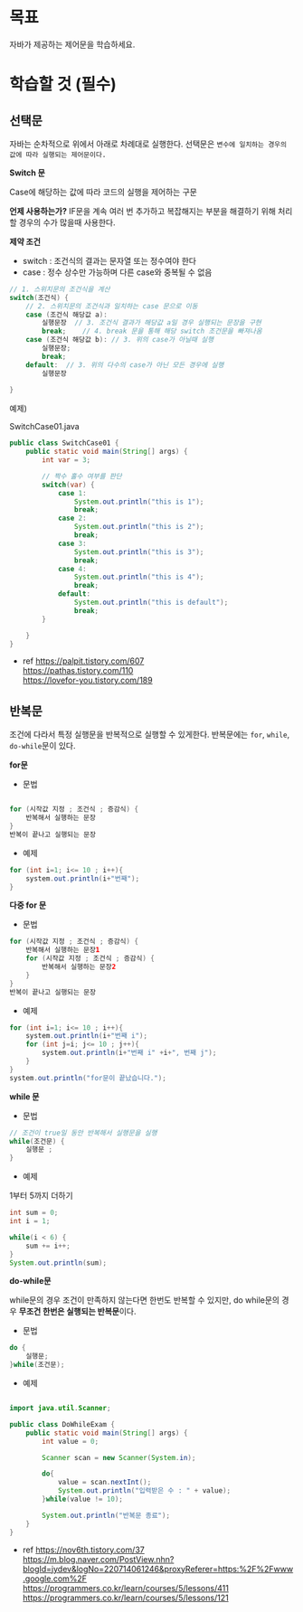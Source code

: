 # 목표 

자바가 제공하는 제어문을 학습하세요.

# 학습할 것 (필수)

## 선택문

자바는 순차적으로 위에서 아래로 차례대로 실행한다. 선택문은 `변수에 일치하는 경우의 값에 따라 실행되는 제어문이다.`

**Switch 문**

Case에 해당하는 값에 따라 코드의 실행을 제어하는 구문 

**언제 사용하는가?** IF문을 계속 여러 번 추가하고 복잡해지는 부분을 해결하기 위해 처리할 경우의 수가 많을때 사용한다.

**제약 조건**

- switch :  조건식의 결과는 문자열 또는 정수여야 한다
- case : 정수 상수만 가능하며 다른 case와 중복될 수 없음

```java
// 1. 스위치문의 조건식을 계산 
switch(조건식) {
    // 2. 스위치문의 조건식과 일치하는 case 문으로 이동
    case (조건식 해당값 a):
        실행문장  // 3. 조건식 결과가 해당값 a일 경우 실행되는 문장을 구현
        break;    // 4. break 문을 통해 해당 switch 조건문을 빠져나옴
    case (조건식 해당값 b): // 3. 위의 case가 아닐때 실행
        실행문장;
        break;
    default:  // 3. 위의 다수의 case가 아닌 모든 경우에 실행
        실행문장
        
}
```

예제)

SwitchCase01.java
```java 
public class SwitchCase01 {
    public static void main(String[] args) {
        int var = 3;

        // 짝수 홀수 여부를 판단
        switch(var) {
            case 1:
                System.out.println("this is 1");
                break;
            case 2:
                System.out.println("this is 2");
                break;
            case 3:
                System.out.println("this is 3");
                break;
            case 4:
                System.out.println("this is 4");
                break;
            default:
                System.out.println("this is default");
                break;
        }

    }
}

```

- ref
https://palpit.tistory.com/607 <br>
https://pathas.tistory.com/110 <br>
https://lovefor-you.tistory.com/189 <br>

## 반복문

조건에 다라서 특정 실행문을 반복적으로 실행할 수 있게한다.
반복문에는 `for`, `while`, `do-while`문이 있다.

**for문**

- 문법

```java

for (시작값 지정 ; 조건식 ; 증감식) {
    반복해서 실행하는 문장
}
반복이 끝나고 실행되는 문장
```

- 예제


```java
for (int i=1; i<= 10 ; i++){
    system.out.println(i+"번째");
}
```

**다중 for 문**

- 문법

```java
for (시작값 지정 ; 조건식 ; 증감식) {
    반복해서 실행하는 문장1
    for (시작값 지정 ; 조건식 ; 증감식) {
        반복해서 실행하는 문장2
    }
}
반복이 끝나고 실행되는 문장

```

- 예제

```java
for (int i=1; i<= 10 ; i++){
    system.out.println(i+"번째 i");
    for (int j=i; j<= 10 ; j++){
        system.out.println(i+"번째 i" +i+", 번째 j");
    }
}
system.out.println("for문이 끝났습니다.");
```

**while 문**

- 문법

```java
// 조건이 true일 동안 반복해서 실행문을 실행
while(조건문) {
    실행문 ;
}
```

- 예제

1부터 5까지 더하기

```java
int sum = 0;
int i = 1;

while(i < 6) {
    sum += i++;
}
System.out.println(sum);
```

**do-while문**

while문의 경우 조건이 만족하지 않는다면 한번도 반복할 수 있지만, do while문의 경우 **무조건 한번은 실행되는 반복문**이다.

- 문법

```java
do {
    실행문;
}while(조건문);
```

- 예제

```java

import java.util.Scanner;

public class DoWhileExam {
    public static void main(String[] args) {
        int value = 0;

        Scanner scan = new Scanner(System.in);

        do{
            value = scan.nextInt();
            System.out.println("입력받은 수 : " + value);
        }while(value != 10);

        System.out.println("반복문 종료");
    }
}
```

- ref
https://nov6th.tistory.com/37 <br>
https://m.blog.naver.com/PostView.nhn?blogId=jydev&logNo=220714061246&proxyReferer=https:%2F%2Fwww.google.com%2F <br>
https://programmers.co.kr/learn/courses/5/lessons/411<br>
https://programmers.co.kr/learn/courses/5/lessons/121
